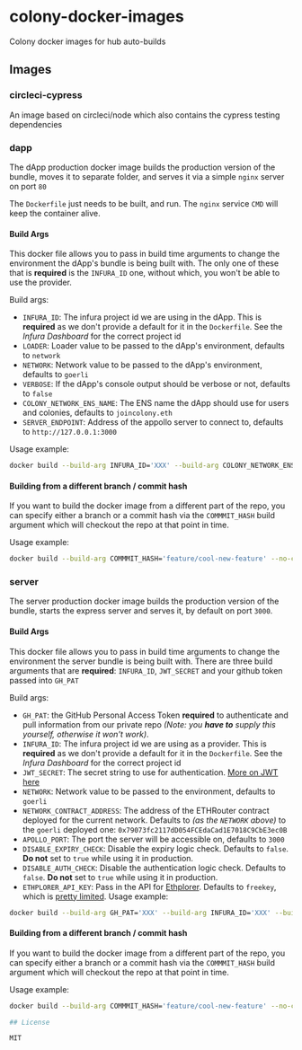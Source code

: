 # colony-docker-images

Colony docker images for hub auto-builds

## Images

### circleci-cypress
An image based on circleci/node which also contains the cypress testing dependencies

### dapp

The dApp production docker image builds the production version of the bundle, moves it to separate folder, and serves it via a simple `nginx` server on port `80`

The `Dockerfile` just needs to be built, and run. The `nginx` service `CMD` will keep the container alive.

#### Build Args

This docker file allows you to pass in build time arguments to change the environment the dApp's bundle is being built with. The only one of these that is **required** is the `INFURA_ID` one, without which, you won't be able to use the provider.

Build args:
- `INFURA_ID`: The infura project id we are using in the dApp. This is **required** as we don't provide a default for it in the `Dockerfile`. See the _Infura Dashboard_ for the correct project id
- `LOADER`: Loader value to be passed to the dApp's environment, defaults to `network`
- `NETWORK`: Network value to be passed to the dApp's environment, defaults to `goerli`
- `VERBOSE`: If the dApp's console output should be verbose or not, defaults to `false`
- `COLONY_NETWORK_ENS_NAME`: The ENS name the dApp should use for users and colonies, defaults to `joincolony.eth`
- `SERVER_ENDPOINT`: Address of the appollo server to connect to, defaults to `http://127.0.0.1:3000`

Usage example:
```bash
docker build --build-arg INFURA_ID='XXX' --build-arg COLONY_NETWORK_ENS_NAME='joincolony.test' --build-arg VERBOSE='true' --no-cache .
```

#### Building from a different branch / commit hash

If you want to build the docker image from a different part of the repo, you can specify either a branch or a commit hash via the `COMMMIT_HASH` build argument which will checkout the repo at that point in time.

Usage example:
```bash
docker build --build-arg COMMMIT_HASH='feature/cool-new-feature' --no-cache .
```

### server

The server production docker image builds the production version of the bundle, starts the express server and serves it, by default on port `3000`.

#### Build Args

This docker file allows you to pass in build time arguments to change the environment the server bundle is being built with. There are three build arguments that are **required**: `INFURA_ID`, `JWT_SECRET` and your github token passed into `GH_PAT`

Build args:
- `GH_PAT`: the GitHub Personal Access Token **required** to authenticate and pull information from our private repo _(Note: you **have to** supply this yourself, otherwise it won't work)_.
- `INFURA_ID`: The infura project id we are using as a provider. This is **required** as we don't provide a default for it in the `Dockerfile`. See the _Infura Dashboard_ for the correct project id
- `JWT_SECRET`: The secret string to use for authentication. [More on JWT here](https://stackoverflow.com/a/28503265)
- `NETWORK`: Network value to be passed to the environment, defaults to `goerli`
- `NETWORK_CONTRACT_ADDRESS`: The address of the ETHRouter contract deployed for the current network. Defaults to _(as the `NETWORK` above)_ to the `goerli` deployed one: `0x79073fc2117dD054FCEdaCad1E7018C9CbE3ec0B`
- `APOLLO_PORT`: The port the server will be accessible on, defaults to `3000`
- `DISABLE_EXPIRY_CHECK`: Disable the expiry logic check. Defaults to `false`. **Do not** set to `true` while using it in production.
- `DISABLE_AUTH_CHECK`: Disable the authentication logic check. Defaults to `false`. **Do not** set to `true` while using it in production.
- `ETHPLORER_API_KEY`: Pass in the API for [Ethplorer](https://ethplorer.io/). Defaults to `freekey`, which is [pretty limited](https://github.com/EverexIO/Ethplorer/wiki/Ethplorer-API#freekey-limits).
Usage example:
```bash
docker build --build-arg GH_PAT='XXX' --build-arg INFURA_ID='XXX' --build-arg JWT_SERCRET='this-should-be-really-really-secret' --no-cache .
```

#### Building from a different branch / commit hash

If you want to build the docker image from a different part of the repo, you can specify either a branch or a commit hash via the `COMMMIT_HASH` build argument which will checkout the repo at that point in time.

Usage example:
```bash
docker build --build-arg COMMMIT_HASH='feature/cool-new-feature' --no-cache .

## License

MIT
